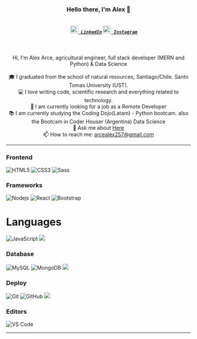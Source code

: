 <h3 align="center">Hello there, I'm Alex 👋</h3>
<h5 align="center">
  <code>
    <a href="https://www.linkedin.com/in/alex-arce-suarez-63477bb8" title="LinkedIn"><img width="22" src="https://github.com/zumrudu-anka/zumrudu-anka/blob/master/images/linkedin.svg"> LinkedIn</a></code>
  <code><a href="https://www.instagram.com/ale_mano5/" title="Instagram Profile"><img width="22" src="https://github.com/zumrudu-anka/zumrudu-anka/blob/master/images/instagram.svg"> Instagram</a></code>
</h5>
<br>
<p align="center">
  Hi, I'm Alex Arce,  agricultural engineer, full stack developer (MERN and Python) & Data Science 
  <br>
  <br>
  🎓 I graduated from the school of natural resources, Santiago/Chile. Santo Tomas University (UST).
  <br>
  💻  I love writing code, scientific research and everything related to technology.
  <br>
  🔬 I am currently looking for a job as a Remote Developer
  <br>
  📚  I am currently studying the Coding Dojo(Latam) - Python bootcam. also the Bootcam in Coder Houser (Argentina) Data Science
  <br>
  💬 Ask me about <a href="https://github.com/Alexzx396/Alexzx396" title="Issues">Here</a>
  <br>
  📫 How to reach me: <a href="mailto: arcealex257@gmail.com">arcealex257@gmail.com</a>
</p>

<hr>


### Frontend

![HTML5](https://img.shields.io/badge/-HTML5-%23E44D27?style=flat-square&logo=html5&logoColor=ffffff)
![CSS3](https://img.shields.io/badge/-CSS3-%231572B6?style=flat-square&logo=css3)
![Sass](https://img.shields.io/badge/-Sass-%23CC6699?style=flat-square&logo=sass&logoColor=ffffff)

### Frameworks

![Nodejs](https://img.shields.io/badge/-Nodejs-black?style=flat-square&logo=Node.js)
![React](https://img.shields.io/badge/-React-%23282C34?style=flat-square&logo=react)
![Bootstrap](https://img.shields.io/badge/-Bootstrap-563D7C?style=flat-square&logo=bootstrap)

# Languages

![JavaScript](https://img.shields.io/badge/-JavaScript-black?style=flat-square&logo=javascript)
<img src="https://img.shields.io/badge/-Python-black?style=flat&logo=python&logoColor=white"> 

### Database

![MySQL](https://img.shields.io/badge/-MySQL-black?style=flat-square&logo=mysql)
![MongoDB](https://img.shields.io/badge/-MongoDB-black?style=flat-square&logo=mongodb)
 <img src="https://img.shields.io/badge/-Firebase-FFA611?style=flat&logo=firebase&logoColor=FFFFFF">

### Deploy

![Git](https://img.shields.io/badge/-Git-black?style=flat-square&logo=git)
![GitHub](https://img.shields.io/badge/-GitHub-181717?style=flat-square&logo=github)
<img src="http://img.shields.io/badge/-Heroku-430098?style=flat&logo=heroku&logoColor=white">


### Editors

![VS Code](http://img.shields.io/badge/-VS%20Code-007ACC?style=flat-square&logo=visual-studio-code)

<hr>
